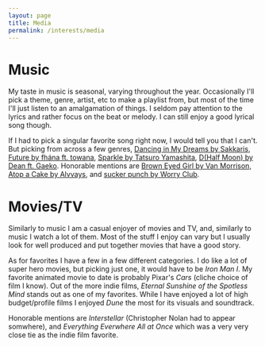 ```yaml
---
layout: page
title: Media
permalink: /interests/media
---
```


# Music

My taste in music is seasonal, varying throughout the year. Occasionally I'll pick a theme, genre, artist, etc to make a playlist from, but most of the time I'll just listen to an amalgamation of things. I seldom pay attention to the lyrics and rather focus on the beat or melody. I can still enjoy a good lyrical song though.

If I had to pick a singular favorite song right now, I would tell you that I can't. But picking from across a few genres, [Dancing in My Dreams by Sakkaris](https://open.spotify.com/track/2AJLg7PR0Oom9kKJA4t6vK?si=a8996e92e8ef4d37), [Future by fhána ft. towana](https://open.spotify.com/track/0vdw3w47fXIAT7bvMDruky?si=f6b662f3bab44ca2), [Sparkle by Tatsuro Yamashita](https://www.youtube.com/watch?v=pqobRu9aR3M), [D(Half Moon) by Dean ft. Gaeko](https://open.spotify.com/track/3uA8SjMyDtwtt0jLPMQbVD?si=d95b27098ddf4613). Honorable mentions are [Brown Eyed Girl by Van Morrison](https://open.spotify.com/track/3yrSvpt2l1xhsV9Em88Pul), [Atop a Cake by Alvvays](https://open.spotify.com/track/6LC4cyrlOPeg2WXijaYrgj?si=7b76425e52994086), and [sucker punch by Worry Club](https://open.spotify.com/track/3mQf5o5DoE33NO4s2rWATD?si=ac54fed76fb34ae5).

# Movies/TV

Similarly to music I am a casual enjoyer of movies and TV, and, similarly to music I watch a lot of them. Most of the stuff I enjoy can vary but I usually look for well produced and put together movies that have a good story.

As for favorites I have a few in a few different categories. I do like a lot of super hero movies, but picking just one, it would have to be *Iron Man I*. My favorite animated movie to date is probably Pixar's *Cars* (cliche choice of film I know). Out of the more indie films, *Eternal Sunshine of the Spotless Mind* stands out as one of my favorites. While I have enjoyed a lot of high budget/profile films I enjoyed *Dune* the most for its visuals and soundtrack.

Honorable mentions are *Interstellar* (Christopher Nolan had to appear somwhere), and *Everything Everwhere All at Once* which was a very very close tie as the indie film favorite.

